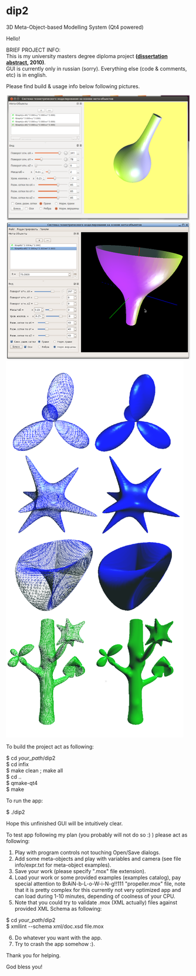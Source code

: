 # dip2
3D Meta-Object-based Modelling System (Qt4 powered)

Hello!

BRIEF PROJECT INFO:<br />
This is my university masters degree diploma project **([dissertation abstract](https://raw.githubusercontent.com/fifajan/dip2/master/abstract.pdf?raw=true), 2010)**.<br />
GUI is currently only in russian (sorry). Everything else (code & comments, etc) is in english.

Please find build & usage info below following pictures.

![Screenshot](https://raw.githubusercontent.com/fifajan/dip2/master/screen1.png?raw=true "Screenshot")
![Screenshot](https://raw.githubusercontent.com/fifajan/dip2/master/screen.png?raw=true "Screenshot")
![Surfaces examples](https://raw.githubusercontent.com/fifajan/dip2/master/surfaces.png?raw=true "Surfaces examples")

To build the project act as following:

$ cd _your_path_/dip2<br />
$ cd infix<br />
$ make clean ; make all<br />
$ cd ..<br />
$ qmake-qt4<br />
$ make<br />


To run the app:

$ ./dip2

Hope this unfinished GUI will be intuitively clear.

To test app following my plan (you probably will not do so :) ) please act as following:

1. Play with program controls not touching Open/Save dialogs.
2. Add some meta-objects and play with variables and camera (see file info/expr.txt for meta-object examples).
3. Save your work (please specify ".mox" file extension).
4. Load your work or some provided examples (examples catalog), pay special attention to BrAiN-b-L-o-W-i-N-g!!111 "propeller.mox" file,
note that it is pretty complex for this currently not very optimized app and can load during 1-10 minutes, depending of coolness of your CPU.
5. Note that you could try to validate .mox (XML actually) files against provided XML Schema as following:

$ cd _your_path_/dip2<br />
$ xmllint --schema xml/doc.xsd file.mox

6. Do whatever you want with the app.
7. Try to crash the app somehow :).

Thank you for helping.

God bless you!
